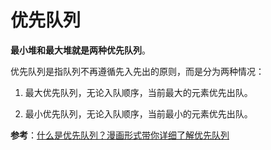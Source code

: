 # 优先队列

**最小堆和最大堆就是两种优先队列**。

优先队列是指队列不再遵循先入先出的原则，而是分为两种情况：

1. 最大优先队列，无论入队顺序，当前最大的元素优先出队。

2. 最小优先队列，无论入队顺序，当前最小的元素优先出队。

**参考**：[什么是优先队列？漫画形式带你详细了解优先队列](http://www.elecfans.com/d/787591.html)